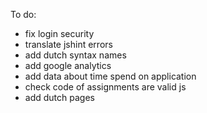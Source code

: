 To do:
- fix login security
- translate jshint errors
- add dutch syntax names
- add google analytics
- add data about time spend on application
- check code of assignments are valid js
- add dutch pages
